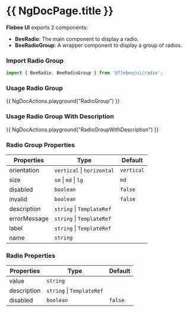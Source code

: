 # {{ NgDocPage.title }}

**Flebee UI** exports 2 components:

- **BeeRadio**: The main component to display a radio.
- **BeeRadioGroup**: A wrapper component to display a group of radios.

### Import Radio Group

```ts
import { BeeRadio, BeeRadioGroup } from '@flebee/ui/radio';
```

### Usage Radio Group

{{ NgDocActions.playground("RadioGroup") }}

### Usage Radio Group With Description

{{ NgDocActions.playground("RadioGroupWithDescription") }}

### Radio Group Properties

| Properties   | Type                       | Default    |
| ------------ | -------------------------- | ---------- |
| orientation  | `vertical` \| `horizontal` | `vertical` |
| size         | `sm` \| `md` \| `lg`       | `md`       |
| disabled     | `boolean`                  | `false`    |
| invalid      | `boolean`                  | `false`    |
| description  | `string` \| `TemplateRef`  |            |
| errorMessage | `string` \| `TemplateRef`  |            |
| label        | `string` \| `TemplateRef`  |            |
| name         | `string`                   |            |

### Radio Properties

| Properties  | Type                      | Default |
| ----------- | ------------------------- | ------- |
| value       | `string`                  |         |
| description | `string` \| `TemplateRef` |         |
| disabled    | `boolean`                 | `false` |
